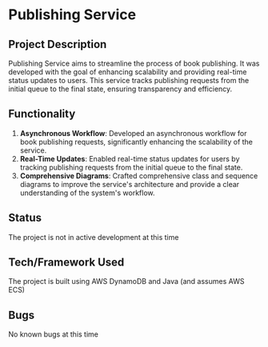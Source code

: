 # Publishing Service

## Project Description
Publishing Service aims to streamline the process of book publishing. It was developed with the goal of enhancing scalability and providing real-time status updates to users. This service tracks publishing requests from the initial queue to the final state, ensuring transparency and efficiency.

## Functionality
1. **Asynchronous Workflow**: Developed an asynchronous workflow for book publishing requests, significantly enhancing the scalability of the service.
2. **Real-Time Updates**: Enabled real-time status updates for users by tracking publishing requests from the initial queue to the final state.
3. **Comprehensive Diagrams**: Crafted comprehensive class and sequence diagrams to improve the service's architecture and provide a clear understanding of the system's workflow.

## Status
The project is not in active development at this time

## Tech/Framework Used
The project is built using AWS DynamoDB and Java (and assumes AWS ECS)

## Bugs
No known bugs at this time

